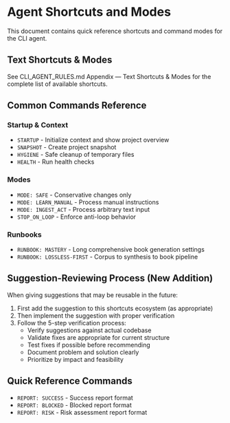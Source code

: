 # Agent Shortcuts and Modes

This document contains quick reference shortcuts and command modes for the CLI agent.

## Text Shortcuts & Modes
See CLI_AGENT_RULES.md Appendix — Text Shortcuts & Modes for the complete list of available shortcuts.

## Common Commands Reference

### Startup & Context
- `STARTUP` - Initialize context and show project overview
- `SNAPSHOT` - Create project snapshot
- `HYGIENE` - Safe cleanup of temporary files
- `HEALTH` - Run health checks

### Modes
- `MODE: SAFE` - Conservative changes only
- `MODE: LEARN_MANUAL` - Process manual instructions
- `MODE: INGEST_ACT` - Process arbitrary text input
- `STOP_ON_LOOP` - Enforce anti-loop behavior

### Runbooks
- `RUNBOOK: MASTERY` - Long comprehensive book generation settings
- `RUNBOOK: LOSSLESS-FIRST` - Corpus to synthesis to book pipeline

## Suggestion-Reviewing Process (New Addition)
When giving suggestions that may be reusable in the future:
1. First add the suggestion to this shortcuts ecosystem (as appropriate)
2. Then implement the suggestion with proper verification
3. Follow the 5-step verification process:
   - Verify suggestions against actual codebase
   - Validate fixes are appropriate for current structure
   - Test fixes if possible before recommending
   - Document problem and solution clearly
   - Prioritize by impact and feasibility

## Quick Reference Commands
- `REPORT: SUCCESS` - Success report format
- `REPORT: BLOCKED` - Blocked report format
- `REPORT: RISK` - Risk assessment report format
